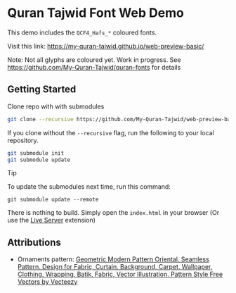 # Quran Tajwid Font Web Demo

This demo includes the `QCF4_Hafs_*` coloured fonts.

Visit this link: https://my-quran-tajwid.github.io/web-preview-basic/

Note: Not all glyphs are coloured yet. Work in progress. See https://github.com/My-Quran-Tajwid/quran-fonts for details

## Getting Started

Clone repo with with submodules

```sh
git clone --recursive https://github.com/My-Quran-Tajwid/web-preview-basic.git
```

If you clone without the `--recursive` flag, run the following to your local repository.

```sh
git submodule init
git submodule update
```

> [!TIP]
> To update the submodules next time, run this command:
> ```shell
> git submodule update --remote
> ```

There is nothing to build. Simply open the `index.html` in your browser (Or use the [Live Server](https://marketplace.visualstudio.com/items?itemName=ms-vscode.live-server) extension)

## Attributions

- Ornaments pattern: <a href="https://www.vecteezy.com/vector-art/5756529-geometric-modern-pattern-oriental-seamless-pattern-design-for-fabric-curtain-background-carpet-wallpaper-clothing-wrapping-batik-fabric-vector-illustration-pattern-style-free">Geometric Modern Pattern Oriental. Seamless Pattern. Design for Fabric, Curtain, Background, Carpet, Wallpaper, Clothing, Wrapping, Batik, Fabric, Vector Illustration. Pattern Style Free Vectors by Vecteezy</a>
